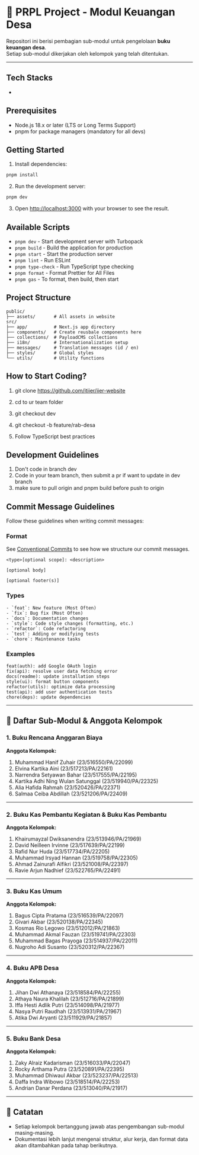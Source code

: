 

# 📘 PRPL Project - Modul Keuangan Desa

Repositori ini berisi pembagian sub-modul untuk pengelolaan **buku keuangan desa**.  
Setiap sub-modul dikerjakan oleh kelompok yang telah ditentukan.

---

## Tech Stacks

- 

## Prerequisites

- Node.js 18.x or later (LTS or Long Terms Support)
- pnpm for package managers (mandatory for all devs)

## Getting Started

1. Install dependencies:

```bash
pnpm install
```

2. Run the development server:

```bash
pnpm dev
```

3. Open [http://localhost:3000](http://localhost:3000) with your browser to see the result.

## Available Scripts

- `pnpm dev` - Start development server with Turbopack
- `pnpm build` - Build the application for production
- `pnpm start` - Start the production server
- `pnpm lint` - Run ESLint
- `pnpm type-check` - Run TypeScript type checking
- `pnpm format` - Format Prettier for All Files
- `pnpm gas` - To format, then build, then start

## Project Structure

```
public/
├── assets/       # All assets in website
src/
├── app/          # Next.js app directory
├── components/   # Create reusbale components here
├── collections/  # PayloadCMS collections
├── i18n/         # Internationalization setup
├── messages/     # Translation messages (id / en)
├── styles/       # Global styles
└── utils/        # Utility functions
```

## How to Start Coding?

1. git clone https://github.com/itiier/iier-website
2. cd to ur team folder
3. git checkout dev
4. git checkout -b feature/rab-desa

5. Follow TypeScript best practices

## Development Guidelines

1. Don't code in branch dev
2. Code in your team branch, then submit a pr if want to update in dev branch
3. make sure to pull origin and pnpm build before push to origin

## Commit Message Guidelines

Follow these guidelines when writing commit messages:

### Format

See [Conventional Commits](https://www.conventionalcommits.org/en/v1.0.0/) to see how we structure our commit messages.

```
<type>[optional scope]: <description>

[optional body]

[optional footer(s)]
```

### Types

```
- `feat`: New feature (Most Often)
- `fix`: Bug fix (Most Often)
- `docs`: Documentation changes
- `style`: Code style changes (formatting, etc.)
- `refactor`: Code refactoring
- `test`: Adding or modifying tests
- `chore`: Maintenance tasks

```

### Examples

```
feat(auth): add Google OAuth login
fix(api): resolve user data fetching error
docs(readme): update installation steps
style(ui): format button components
refactor(utils): optimize data processing
test(api): add user authentication tests
chore(deps): update dependencies

```

---

## 📑 Daftar Sub-Modul & Anggota Kelompok

### 1. Buku Rencana Anggaran Biaya
**Anggota Kelompok:**
1. Muhammad Hanif Zuhair (23/516550/PA/22099)  
2. Elvina Kartika Aini (23/517213/PA/22161)  
3. Narrendra Setyawan Bahar (23/517555/PA/22195)  
4. Kartika Adhi Ning Wulan Satunggal (23/519940/PA/22325)  
5. Alia Hafida Rahmah (23/520426/PA/22371)  
6. Salmaa Ceiba Abdillah (23/521206/PA/22409)  

---

### 2. Buku Kas Pembantu Kegiatan & Buku Kas Pembantu
**Anggota Kelompok:**
1. Khairumayzal Dwiksanendra (23/513946/PA/21969)  
2. David Neilleen Irvinne (23/517639/PA/22199)  
3. Rafid Nur Huda (23/517734/PA/22205)  
4. Muhammad Irsyad Hannan (23/519758/PA/22305)  
5. Ahmad Zainurafi Alfikri (23/521008/PA/22397)  
6. Ravie Arjun Nadhief (23/522765/PA/22491)  

---

### 3. Buku Kas Umum
**Anggota Kelompok:**
1. Bagus Cipta Pratama (23/516539/PA/22097)  
2. Givari Akbar (23/520138/PA/22345)  
3. Kosmas Rio Legowo (23/512012/PA/21863)  
4. Muhammad Akmal Fauzan (23/519741/PA/22303)  
5. Muhammad Bagas Prayoga (23/514937/PA/22011)  
6. Nugroho Adi Susanto (23/520312/PA/22367)  

---

### 4. Buku APB Desa
**Anggota Kelompok:**
1. Jihan Dwi Athanaya (23/518584/PA/22255)  
2. Athaya Naura Khalilah (23/512716/PA/21899)  
3. Iffa Hesti Adlik Putri (23/514098/PA/21977)  
4. Nasya Putri Raudhah (23/513931/PA/21967)  
5. Atika Dwi Aryanti (23/511929/PA/21857)  

---

### 5. Buku Bank Desa
**Anggota Kelompok:**
1. Zaky Alraiz Kadarisman (23/516033/PA/22047)  
2. Rocky Arthama Putra (23/520891/PA/22395)  
3. Muhammad Dhiwaul Akbar (23/523237/PA/22513)  
4. Daffa Indra Wibowo (23/518514/PA/22253)  
5. Andrian Danar Perdana (23/513040/PA/21917)  

---

## 📝 Catatan
- Setiap kelompok bertanggung jawab atas pengembangan sub-modul masing-masing.  
- Dokumentasi lebih lanjut mengenai struktur, alur kerja, dan format data akan ditambahkan pada tahap berikutnya.  

